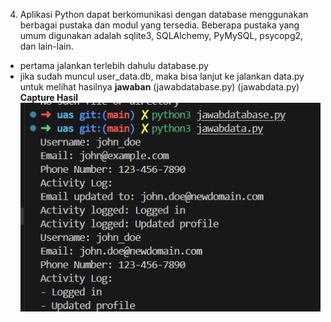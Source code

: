 4. Aplikasi Python dapat berkomunikasi dengan database menggunakan berbagai pustaka dan modul yang tersedia. Beberapa pustaka yang umum digunakan adalah sqlite3, SQLAlchemy, PyMySQL, psycopg2, dan lain-lain.

- pertama jalankan terlebih dahulu database.py
- jika sudah muncul user_data.db, maka bisa lanjut ke jalankan data.py untuk melihat hasilnya
**jawaban**
(jawabdatabase.py)
(jawabdata.py)
**Capture Hasil**
![alt text](image-4.png)
